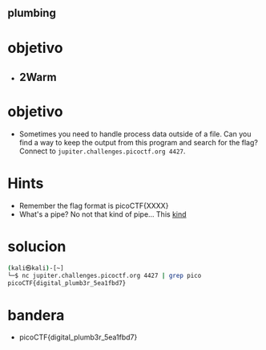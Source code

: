## plumbing

# objetivo
- ## 2Warm

# objetivo
- Sometimes you need to handle process data outside of a file. Can you find a way to keep the output from this program and search for the flag? Connect to `jupiter.challenges.picoctf.org 4427`.

# Hints
- Remember the flag format is picoCTF{XXXX}
- What's a pipe? No not that kind of pipe... This [kind](http://www.linfo.org/pipes.html)

# solucion
``` bash 
(kali㉿kali)-[~]
└─$ nc jupiter.challenges.picoctf.org 4427 | grep pico
picoCTF{digital_plumb3r_5ea1fbd7}

```
# bandera
- picoCTF{digital_plumb3r_5ea1fbd7}

